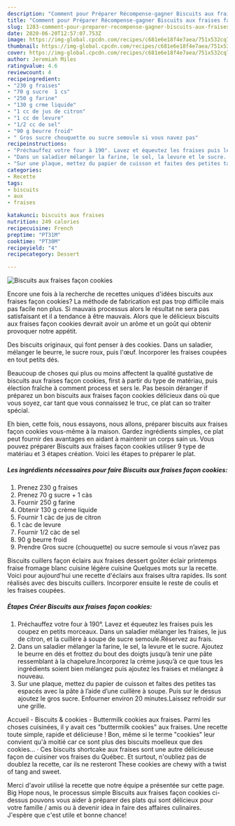 ```yaml
---
description: "Comment pour Préparer Récompense-gagner Biscuits aux fraises façon cookies"
title: "Comment pour Préparer Récompense-gagner Biscuits aux fraises façon cookies"
slug: 1283-comment-pour-preparer-recompense-gagner-biscuits-aux-fraises-facon-cookies
date: 2020-06-20T12:57:07.753Z
image: https://img-global.cpcdn.com/recipes/c681e6e18f4e7aea/751x532cq70/biscuits-aux-fraises-facon-cookies-photo-principale-de-la-recette.jpg
thumbnail: https://img-global.cpcdn.com/recipes/c681e6e18f4e7aea/751x532cq70/biscuits-aux-fraises-facon-cookies-photo-principale-de-la-recette.jpg
cover: https://img-global.cpcdn.com/recipes/c681e6e18f4e7aea/751x532cq70/biscuits-aux-fraises-facon-cookies-photo-principale-de-la-recette.jpg
author: Jeremiah Miles
ratingvalue: 4.6
reviewcount: 4
recipeingredient:
- "230 g fraises"
- "70 g sucre  1 cs"
- "250 g farine"
- "130 g crme liquide"
- "1 cc de jus de citron"
- "1 cc de levure"
- "1/2 cc de sel"
- "90 g beurre froid"
- " Gros sucre chouquette ou sucre semoule si vous navez pas"
recipeinstructions:
- "Préchauffez votre four à 190°. Lavez et équeutez les fraises puis les coupez en petits morceaux. Dans un saladier mélanger les fraises, le jus de citron, et la cuillère à soupe de sucre semoule.Réservez au frais."
- "Dans un saladier mélanger la farine, le sel, la levure et le sucre. Ajoutez le beurre en dés et frottez du bout des doigts jusqu’à tenir une pâte ressemblant à la chapelure.Incorporez la crème jusqu’à ce que tous les ingrédients soient bien mélangez puis ajoutez les fraises et mélangez à nouveau."
- "Sur une plaque, mettez du papier de cuisson et faites des petites tas espacés avec la pâte à l’aide d’une cuillère à soupe. Puis sur le dessus ajoutez le gros sucre. Enfourner environ 20 minutes.Laissez refroidir sur une grille."
categories:
- Recette
tags:
- biscuits
- aux
- fraises

katakunci: biscuits aux fraises 
nutrition: 249 calories
recipecuisine: French
preptime: "PT31M"
cooktime: "PT30M"
recipeyield: "4"
recipecategory: Dessert

---
```



![Biscuits aux fraises façon cookies](https://img-global.cpcdn.com/recipes/c681e6e18f4e7aea/751x532cq70/biscuits-aux-fraises-facon-cookies-photo-principale-de-la-recette.jpg)

Encore une fois à la recherche de recettes uniques d'idées biscuits aux fraises façon cookies? La méthode de fabrication est pas trop difficile mais pas facile non plus. Si mauvais processus alors le résultat ne sera pas satisfaisant et il a tendance à être mauvais. Alors que le délicieux biscuits aux fraises façon cookies devrait avoir un arôme et un goût qui obtenir provoquer notre appétit.

Des biscuits originaux, qui font penser à des cookies. Dans un saladier, mélanger le beurre, le sucre roux, puis l&#39;œuf. Incorporer les fraises coupées en tout petits dés.

Beaucoup de choses qui plus ou moins affectent la qualité gustative de biscuits aux fraises façon cookies, first à partir du type de matériau, puis élection fraîche à comment process et sers le. Pas besoin déranger if préparez un bon biscuits aux fraises façon cookies délicieux dans où que vous soyez, car tant que vous connaissez le truc, ce plat can so traiter spécial.


Eh bien, cette fois, nous essayons, nous allons, préparer biscuits aux fraises façon cookies vous-même à la maison. Gardez ingrédients simples, ce plat peut fournir des avantages en aidant à maintenir un corps sain us. Vous pouvez préparer Biscuits aux fraises façon cookies utiliser 9 type de matériau et 3 étapes création. Voici les étapes to préparer le plat.

<!--inarticleads1-->

##### Les ingrédients nécessaires pour faire Biscuits aux fraises façon cookies:

1. Prenez 230 g fraises
1. Prenez 70 g sucre + 1 càs
1. Fournir 250 g farine
1. Obtenir 130 g crème liquide
1. Fournir 1 càc de jus de citron
1.  1 càc de levure
1. Fournir 1/2 càc de sel
1.  90 g beurre froid
1. Prendre  Gros sucre (chouquette) ou sucre semoule si vous n’avez pas


Biscuits cuillers façon éclairs aux fraises dessert goûter éclair printemps fraise fromage blanc cuisine légère cuisine Quelques mots sur la recette. Voici pour aujourd&#39;hui une recette d&#39;éclairs aux fraises ultra rapides. Ils sont réalisés avec des biscuits cuillers. Incorporer ensuite le reste de coulis et les fraises coupées. 

<!--inarticleads2-->

##### Étapes Créer Biscuits aux fraises façon cookies:

1. Préchauffez votre four à 190°. Lavez et équeutez les fraises puis les coupez en petits morceaux. Dans un saladier mélanger les fraises, le jus de citron, et la cuillère à soupe de sucre semoule.Réservez au frais.
1. Dans un saladier mélanger la farine, le sel, la levure et le sucre. Ajoutez le beurre en dés et frottez du bout des doigts jusqu’à tenir une pâte ressemblant à la chapelure.Incorporez la crème jusqu’à ce que tous les ingrédients soient bien mélangez puis ajoutez les fraises et mélangez à nouveau.
1. Sur une plaque, mettez du papier de cuisson et faites des petites tas espacés avec la pâte à l’aide d’une cuillère à soupe. Puis sur le dessus ajoutez le gros sucre. Enfourner environ 20 minutes.Laissez refroidir sur une grille.


Accueil - Biscuits &amp; cookies - Buttermilk cookies aux fraises. Parmi les choses cuisinées, il y avait ces &#34;buttermilk cookies&#34; aux fraises. Une recette toute simple, rapide et délicieuse ! Bon, même si le terme &#34;cookies&#34; leur convient qu&#39;à moitié car ce sont plus des biscuits moelleux que des cookies… · Ces biscuits shortcake aux fraises sont une autre délicieuse façon de cuisiner vos fraises du Québec. Et surtout, n&#39;oubliez pas de doublez la recette, car ils ne resteront These cookies are chewy with a twist of tang and sweet. 


Merci d'avoir utilisé la recette que notre équipe a présentée sur cette page. Big Hope nous, le processus simple Biscuits aux fraises façon cookies ci-dessus pouvons vous aider à préparer des plats qui sont délicieux pour votre famille / amis ou à devenir idea in faire des affaires culinaires. J'espère que c'est utile et bonne chance!
